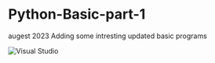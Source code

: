 # Python-Basic-part-1
augest 2023 Adding some intresting updated basic programs


![Visual Studio](https://img.shields.io/badge/Visual%20Studio-5C2D91.svg?style=for-the-badge&logo=visual-studio&logoColor=white)
